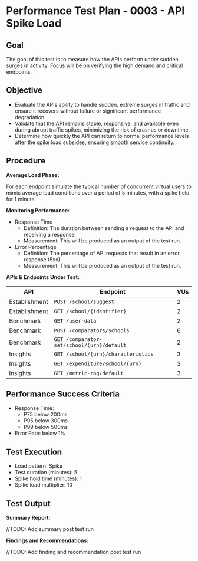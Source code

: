﻿# Performance Test Plan - 0003 - API Spike Load

## Goal

The goal of this test is to measure how the APIs perform under sudden surges in activity. Focus will be on verifying the
high demand and critical endpoints.

## Objective

- Evaluate the APIs ability to handle sudden, extreme surges in traffic and ensure it recovers without failure or significant performance degradation.
- Validate that the API remains stable, responsive, and available even during abrupt traffic spikes, minimizing the risk of crashes or downtime.
- Determine how quickly the API can return to normal performance levels after the spike load subsides, ensuring smooth service continuity.

## Procedure

**Average Load Phase:**

For each endpoint simulate the typical number of concurrent virtual users to mimic average load conditions over a
period of 5 minutes, with a spike held for 1 minute. 

**Monitoring Performance:**

- Response Time
    - Definition: The duration between sending a request to the API and receiving a response.
    - Measurement: This will be produced as an output of the test run.
- Error Percentage
    - Definition: The percentage of API requests that result in an error response (5xx).
    - Measurement: This will be produced as an output of the test run.

**APIs & Endpoints Under Test:**

| API           | Endpoint                                   | VUs |
|---------------|--------------------------------------------|-----|
| Establishment | `POST /school/suggest`                     | 2   |
| Establishment | `GET /school/{identifier}`                 | 2   |
| Benchmark     | `GET /user-data`                           | 2   |
| Benchmark     | `POST /comparators/schools`                | 6   |
| Benchmark     | `GET /comparator-set/school/{urn}/default` | 2   |
| Insights      | `GET /school/{urn}/characteristics`        | 3   |
| Insights      | `GET /expenditure/school/{urn}`            | 3   |
| Insights      | `GET /metric-rag/default`                  | 3   |

## Performance Success Criteria

- Response Time:
    - P75 below 200ms
    - P95 below 300ms
    - P99 below 500ms
- Error Rate:  below 1%

## Test Execution

- Load pattern: Spike
- Test duration (minutes): 5
- Spike hold time (minutes): 1
- Spike load multiplier: 10

## Test Output

**Summary Report:**

//TODO: Add summary post test run

**Findings and Recommendations:**

//TODO: Add finding and recommendation post test run